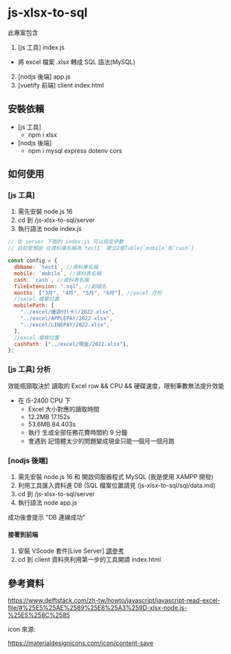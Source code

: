 # js-xlsx-to-sql

此專案包含

1.  [js 工具] index.js

- 將 excel 檔案 .xlsx 轉成 SQL 語法(MySQL)

2.  [nodjs 後端] app.js
3.  [vuetify 前端] client index.html

## 安裝依賴

- [js 工具]
  - npm i xlsx
- [nodjs 後端]
  - npm i mysql express dotenv cors

## 如何使用

### [js 工具]

1. 需先安裝 node.js 16
2. cd 到 /js-xlsx-to-sql/server
3. 執行語法 node index.js

```js
// 在 server 下面的 index.js 可以設定參數
// 目前是預設 在資料庫名稱為`test1` 建立2張Table{`mobile`和`cash`}

const config = {
  dbName: `test1`, //資料庫名稱
  mobile: `mobile`, //資料表名稱
  cash: `cash`, //資料表名稱
  fileExtension: ".sql", //副檔名
  months: ["3月", "4月", "5月", "6月"], //excel 月份
  //excel 檔案位置
  mobilePath: [
    "../excel/優遊付(卡)/2022.xlsx",
    "../excel/APPLEPAY/2022.xlsx",
    "../excel/LINEPAY/2022.xlsx",
  ],
  //excel 檔案位置
  cashPath: ["../excel/現金/2022.xlsx"],
};
```

### [js 工具] 分析

效能瓶頸取決於 讀取的 Excel row && CPU && 硬碟速度，限制筆數無法提升效能

- 在 i5-2400 CPU 下
  - Excel 大小對應的讀取時間
  - 12.2MB 17.152s
  - 53.6MB 84.403s
  - 執行 生成全部任務花費時間約 9 分鐘
  - 會遇到 記憶體太少的問題變成現金只能一個月一個月跑

### [nodjs 後端]

1. 需先安裝 node.js 16 和 開啟伺服器程式 MySQL (我是使用 XAMPP 開發)
2. 利用工具匯入資料進 DB (SQL 檔案位置請見 /js-xlsx-to-sql/sql/data.md)
3. cd 到 /js-xlsx-to-sql/server
4. 執行語法 node app.js

成功後會提示 "DB 連線成功"

#### 接著到前端

1. 安裝 VScode 套件[Live Server] [請參考](https://mnya.tw/cc/word/1430.html)
2. cd 到 client 資料夾利用第一步的工具開請 index.html

## 參考資料

https://www.delftstack.com/zh-tw/howto/javascript/javascript-read-excel-file/#%25E5%25AE%2589%25E8%25A3%259D-xlsx-node.js-%25E5%258C%2585

icon 來源:

https://materialdesignicons.com/icon/content-save
